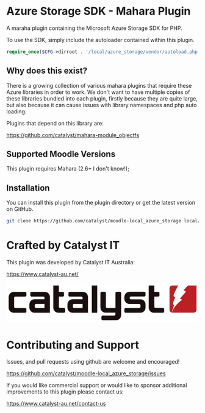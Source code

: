 # Azure Storage SDK - Mahara Plugin

A maraha plugin containing the Microsoft Azure Storage SDK for PHP.

To use the SDK, simply include the autoloader contained within this plugin.

```php
require_once($CFG->dirroot . '/local/azure_storage/vendor/autoload.php');
```

## Why does this exist? ##

There is a growing collection of various mahara plugins that require these Azure libraries in order to work.
We don't want to have multiple copies of these libraries bundled into each plugin, firstly because they
are quite large, but also because it can cause issues with library namespaces and php auto loading.

Plugins that depend on this library are:

https://github.com/catalyst/mahara-module_objectfs


## Supported Moodle Versions

This plugin requires Mahara (2.6+ I don't know!);

## Installation

You can install this plugin from the plugin directory or get the latest version
on GitHub.

```bash
git clone https://github.com/catalyst/moodle-local_azure_storage local/azure_storage
```

# Crafted by Catalyst IT


This plugin was developed by Catalyst IT Australia:

https://www.catalyst-au.net/

![Catalyst IT](/pix/catalyst-logo.png?raw=true)


# Contributing and Support

Issues, and pull requests using github are welcome and encouraged! 

https://github.com/catalyst/moodle-local_azure_storage/issues

If you would like commercial support or would like to sponsor additional improvements
to this plugin please contact us:

https://www.catalyst-au.net/contact-us
